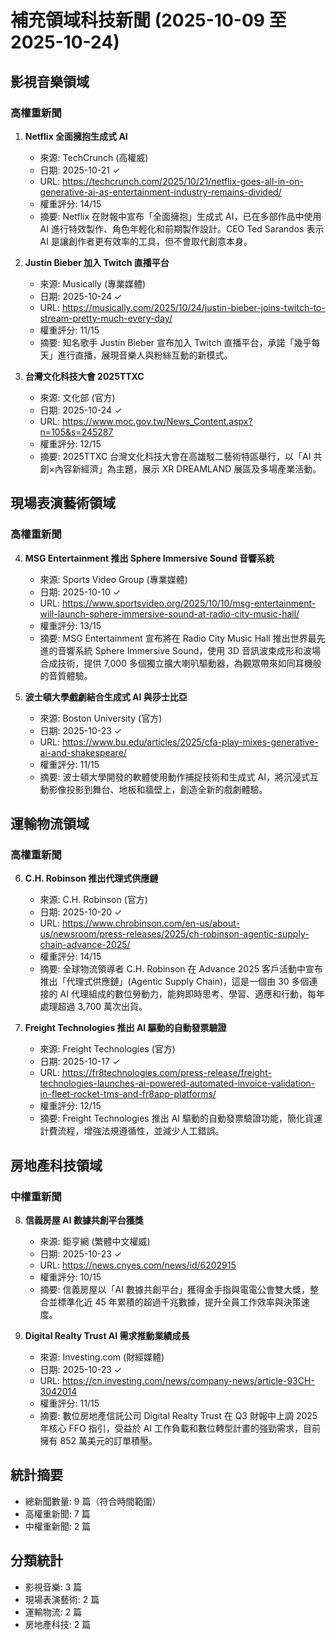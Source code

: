 # 補充領域科技新聞 (2025-10-09 至 2025-10-24)

## 影視音樂領域

### 高權重新聞

1. **Netflix 全面擁抱生成式 AI**
   - 來源: TechCrunch (高權威)
   - 日期: 2025-10-21 ✓
   - URL: https://techcrunch.com/2025/10/21/netflix-goes-all-in-on-generative-ai-as-entertainment-industry-remains-divided/
   - 權重評分: 14/15
   - 摘要: Netflix 在財報中宣布「全面擁抱」生成式 AI，已在多部作品中使用 AI 進行特效製作、角色年輕化和前期製作設計。CEO Ted Sarandos 表示 AI 是讓創作者更有效率的工具，但不會取代創意本身。

2. **Justin Bieber 加入 Twitch 直播平台**
   - 來源: Musically (專業媒體)
   - 日期: 2025-10-24 ✓
   - URL: https://musically.com/2025/10/24/justin-bieber-joins-twitch-to-stream-pretty-much-every-day/
   - 權重評分: 11/15
   - 摘要: 知名歌手 Justin Bieber 宣布加入 Twitch 直播平台，承諾「幾乎每天」進行直播，展現音樂人與粉絲互動的新模式。

3. **台灣文化科技大會 2025TTXC**
   - 來源: 文化部 (官方)
   - 日期: 2025-10-24 ✓
   - URL: https://www.moc.gov.tw/News_Content.aspx?n=105&s=245287
   - 權重評分: 12/15
   - 摘要: 2025TTXC 台灣文化科技大會在高雄駁二藝術特區舉行，以「AI 共創×內容新經濟」為主題，展示 XR DREAMLAND 展區及多場產業活動。

## 現場表演藝術領域

### 高權重新聞

4. **MSG Entertainment 推出 Sphere Immersive Sound 音響系統**
   - 來源: Sports Video Group (專業媒體)
   - 日期: 2025-10-10 ✓
   - URL: https://www.sportsvideo.org/2025/10/10/msg-entertainment-will-launch-sphere-immersive-sound-at-radio-city-music-hall/
   - 權重評分: 13/15
   - 摘要: MSG Entertainment 宣布將在 Radio City Music Hall 推出世界最先進的音響系統 Sphere Immersive Sound，使用 3D 音訊波束成形和波場合成技術，提供 7,000 多個獨立擴大喇叭驅動器，為觀眾帶來如同耳機般的音質體驗。

5. **波士頓大學戲劇結合生成式 AI 與莎士比亞**
   - 來源: Boston University (官方)
   - 日期: 2025-10-23 ✓
   - URL: https://www.bu.edu/articles/2025/cfa-play-mixes-generative-ai-and-shakespeare/
   - 權重評分: 11/15
   - 摘要: 波士頓大學開發的軟體使用動作捕捉技術和生成式 AI，將沉浸式互動影像投影到舞台、地板和牆壁上，創造全新的戲劇體驗。

## 運輸物流領域

### 高權重新聞

6. **C.H. Robinson 推出代理式供應鏈**
   - 來源: C.H. Robinson (官方)
   - 日期: 2025-10-20 ✓
   - URL: https://www.chrobinson.com/en-us/about-us/newsroom/press-releases/2025/ch-robinson-agentic-supply-chain-advance-2025/
   - 權重評分: 14/15
   - 摘要: 全球物流領導者 C.H. Robinson 在 Advance 2025 客戶活動中宣布推出「代理式供應鏈」(Agentic Supply Chain)，這是一個由 30 多個連接的 AI 代理組成的數位勞動力，能夠即時思考、學習、適應和行動，每年處理超過 3,700 萬次出貨。

7. **Freight Technologies 推出 AI 驅動的自動發票驗證**
   - 來源: Freight Technologies (官方)
   - 日期: 2025-10-17 ✓
   - URL: https://fr8technologies.com/press-release/freight-technologies-launches-ai-powered-automated-invoice-validation-in-fleet-rocket-tms-and-fr8app-platforms/
   - 權重評分: 12/15
   - 摘要: Freight Technologies 推出 AI 驅動的自動發票驗證功能，簡化貨運計費流程，增強法規遵循性，並減少人工錯誤。

## 房地產科技領域

### 中權重新聞

8. **信義房屋 AI 數據共創平台獲獎**
   - 來源: 鉅亨網 (繁體中文權威)
   - 日期: 2025-10-23 ✓
   - URL: https://news.cnyes.com/news/id/6202915
   - 權重評分: 10/15
   - 摘要: 信義房屋以「AI 數據共創平台」獲得金手指與電電公會雙大獎，整合並標準化近 45 年累積的超過千兆數據，提升全員工作效率與決策速度。

9. **Digital Realty Trust AI 需求推動業績成長**
   - 來源: Investing.com (財經媒體)
   - 日期: 2025-10-23 ✓
   - URL: https://cn.investing.com/news/company-news/article-93CH-3042014
   - 權重評分: 11/15
   - 摘要: 數位房地產信託公司 Digital Realty Trust 在 Q3 財報中上調 2025 年核心 FFO 指引，受益於 AI 工作負載和數位轉型計畫的強勁需求，目前擁有 852 萬美元的訂單積壓。

## 統計摘要

- 總新聞數量: 9 篇（符合時間範圍）
- 高權重新聞: 7 篇
- 中權重新聞: 2 篇

## 分類統計

- 影視音樂: 3 篇
- 現場表演藝術: 2 篇
- 運輸物流: 2 篇
- 房地產科技: 2 篇

